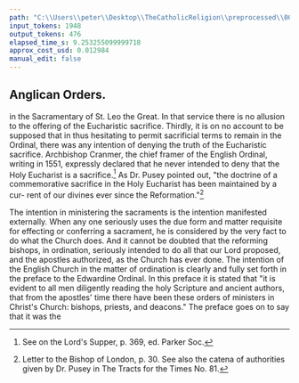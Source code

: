 ```yaml
---
path: "C:\\Users\\peter\\Desktop\\TheCatholicReligion\\preprocessed\\00131.jpg"
input_tokens: 1948
output_tokens: 476
elapsed_time_s: 9.253255099999718
approx_cost_usd: 0.012984
manual_edit: false
---
```

## Anglican Orders.

in the Sacramentary of St. Leo the Great. In
that service there is no allusion to the offering
of the Eucharistic sacrifice. Thirdly, it is on no
account to be supposed that in thus hesitating
to permit sacrificial terms to remain in the
Ordinal, there was any intention of denying the
truth of the Eucharistic sacrifice. Archbishop
Cranmer, the chief framer of the English Ordinal,
writing in 1551, expressly declared that he never
intended to deny that the Holy Eucharist is a
sacrifice.[^1] As Dr. Pusey pointed out, "the
doctrine of a commemorative sacrifice in the
Holy Eucharist has been maintained by a cur-
rent of our divines ever since the Reformation."[^2]

The intention in ministering the sacraments
is the intention manifested externally. When
any one seriously uses the due form and matter
requisite for effecting or conferring a sacrament,
he is considered by the very fact to do what the
Church does. And it cannot be doubted that
the reforming bishops, in ordination, seriously
intended to do all that our Lord proposed, and
the apostles authorized, as the Church has ever
done. The intention of the English Church
in the matter of ordination is clearly and fully
set forth in the preface to the Edwardine Ordinal.
In this preface it is stated that "it is evident to
all men diligently reading the holy Scripture
and ancient authors, that from the apostles'
time there have been these orders of ministers in
Christ's Church: bishops, priests, and deacons."
The preface goes on to say that it was the

[^1]: See on the Lord's Supper, p. 369, ed. Parker Soc.
[^2]: Letter to the Bishop of London, p. 30. See also the
catena of authorities given by Dr. Pusey in The Tracts for
the Times No. 81.